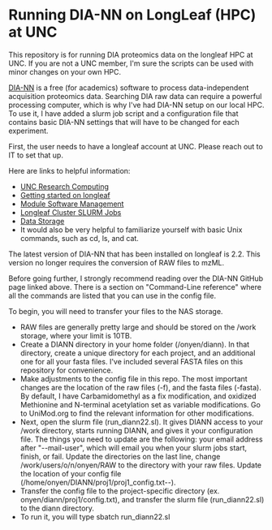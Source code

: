 # Running DIA-NN on LongLeaf (HPC) at UNC


This repository is for running DIA proteomics data on the longleaf HPC at UNC. If you are not a UNC member, I'm sure the scripts can be used with minor changes on your own HPC.

[DIA-NN](https://github.com/vdemichev/DiaNN) is a free (for academics) software to process data-independent acquisition proteomics data. Searching DIA raw data can require a powerful processing computer, which is why I've had DIA-NN setup on our local HPC. To use it, I have added a slurm job script and a configuration file that contains basic DIA-NN settings that will have to be changed for each experiment.


First, the user needs to have a longleaf account at UNC. Please reach out to IT to set that up.

Here are links to helpful information:

* [UNC Research Computing](https://help.rc.unc.edu/)
* [Getting started on longleaf](https://help.rc.unc.edu/getting-started-on-longleaf#applications-environment)
* [Module Software Management](https://help.rc.unc.edu/modules/)
* [Longleaf Cluster SLURM Jobs](https://help.rc.unc.edu/longleaf-slurm-examples/)
* [Data Storage](https://help.rc.unc.edu/storage)
* It would also be very helpful to familiarize yourself with basic Unix commands, such as cd, ls, and cat.


The latest version of DIA-NN that has been installed on longleaf is 2.2. This version no longer requires the conversion of RAW files to mzML. 


Before going further, I strongly recommend reading over the DIA-NN GitHub page linked above. There is a section on "Command-Line reference" where all the commands are listed that you can use in the config file.


To begin, you will need to transfer your files to the NAS storage. 

* RAW files are generally pretty large and should be stored on the /work storage, where your limit is 10TB.
* Create a DIANN directory in your home folder (/onyen/diann). In that directory, create a unique directory for each project, and an additional one for all your fasta files. I've included several FASTA files on this repository for convenience. 
* Make adjustments to the config file in this repo. The most important changes are the location of the raw files (-f), and the fasta files (-fasta). By default, I have Carbamidomethyl as a fix modification, and oxidized Methionine and N-terminal acetylation set as variable modifications. Go to UniMod.org to find the relevant information for other modifications.
* Next, open the slurm file (run\_diann22.sl). It gives DIANN access to your /work directory, starts running DIANN, and gives it your configuration file. The things you need to update are the following: your email address after "--mail-user", which will email you when your slurm jobs start, finish, or fail. Update the directories on the last line, change /work/users/o/n/onyen/RAW to the directory with your raw files. Update the location of your config file (/home/onyen/DIANN/proj1/proj1\_config.txt--).
* Transfer the config file to the project-specific directory (ex. onyen/diann/proj1/config.txt), and transfer the slurm file (run\_diann22.sl) to the diann directory.
* To run it, you will type sbatch run\_diann22.sl





